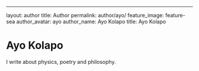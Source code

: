 ---
layout: author
title: Author
permalink: author/ayo/
feature_image: feature-sea
author_avatar: ayo
author_name: Ayo Kolapo
title: Ayo Kolapo

# Ayo Kolapo

I write about physics, poetry and philosophy.




